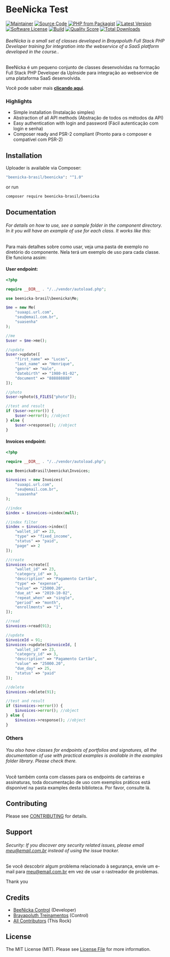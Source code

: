 # BeeNicka Test

[![Maintainer](http://img.shields.io/badge/maintainer-@beenicka-blue.svg?style=flat-square)](https://twitter.com/beenicka)
[![Source Code](http://img.shields.io/badge/source-beenickabrasil/beenicka-blue.svg?style=flat-square)](https://github.com/beenicka/beenicka-api)
[![PHP from Packagist](https://img.shields.io/packagist/php-v/beenicka-brasil/beenicka.svg?style=flat-square)](https://packagist.org/packages/beenicka-brasil/beenicka)
[![Latest Version](https://img.shields.io/github/release/beenicka/beenicka-api.svg?style=flat-square)](https://packagist.org/packages/beenicka-brasil/beenicka)
[![Software License](https://img.shields.io/github/license/beenicka/beenicka-api?style=flat-square)](LICENSE)
[![Build](https://img.shields.io/scrutinizer/build/g/beenicka/beenicka-api.svg?style=flat-square)](https://scrutinizer-ci.com/g/beenicka/beenicka-api/)
[![Quality Score](https://img.shields.io/scrutinizer/g/beenicka/beenicka-api.svg?style=flat-square)](https://scrutinizer-ci.com/g/beenicka/beenicka-api/)
[![Total Downloads](https://img.shields.io/packagist/dt/beenicka-brasil/beenicka.svg?style=flat-square)](https://packagist.org/packages/beenicka-brasil/beenicka)

###### BeeNicka is a small set of classes developed in Brayapoluth Full Stack PHP Developer training for integration into the webservice of a SaaS platform developed in the course..

BeeNicka é um pequeno conjunto de classes desenvolvidas na formação Full Stack PHP Developer da UpInside para integração ao webservice de uma plataforma SaaS desenvolvida.

Você pode saber mais **[clicando aqui](https://www.beenicka.com.br/)**.

### Highlights

- Simple installation (Instalação simples)
- Abstraction of all API methods (Abstração de todos os métodos da API)
- Easy authentication with login and password (Fácil autenticação com login e senha)
- Composer ready and PSR-2 compliant (Pronto para o composer e compatível com PSR-2)

## Installation

Uploader is available via Composer:

```bash
"beenicka-brasil/beenicka": "^1.0"
```

or run

```bash
composer require beenicka-brasil/beenicka
```

## Documentation

###### For details on how to use, see a sample folder in the component directory. In it you will have an example of use for each class. It works like this:

Para mais detalhes sobre como usar, veja uma pasta de exemplo no diretório do componente. Nela terá um exemplo de uso para cada classe. Ele funciona assim:

#### User endpoint:

```php
<?php

require __DIR__ . "/../vendor/autoload.php";

use beenicka-brasil\beenicka\Me;

$me = new Me(
    "suaapi.url.com",
    "seu@email.com.br",
    "suasenha"
);

//me
$user = $me->me();

//update
$user->update([
    "first_name" => "Lucas",
    "last_name" => "Henrique",
    "genre" => "male",
    "datebirth" => "1980-01-02",
    "document" => "888888888"
]);

//photo
$user->photo($_FILES["photo"]);

//test and result
if ($user->error()) {
    $user->error(); //object
} else {
    $user->response(); //object
}
```

#### Invoices endpoint:

```php
<?php

require __DIR__ . "/../vendor/autoload.php";

use BeenickaBrasil\beenicka\Invoices;

$invoices = new Invoices(
    "suaapi.url.com",
    "seu@email.com.br",
    "suasenha"
);

//index
$index = $invoices->index(null);

//index filter
$index = $invoices->index([
    "wallet_id" => 23,
    "type" => "fixed_income",
    "status" => "paid",
    "page" => 2
]);

//create
$invoices->create([
    "wallet_id" => 23,
    "category_id" => 3,
    "description" => "Pagamento Cartão",
    "type" => "expense",
    "value" => "25000.20",
    "due_at" => "2019-10-02",
    "repeat_when" => "single",
    "period" => "month",
    "enrollments" => "1",
]);

//read
$invoices->read(91);

//update
$invoiceId = 91;
$invoices->update($invoiceId, [
    "wallet_id" => 23,
    "category_id" => 3,
    "description" => "Pagamento Cartão",
    "value" => "25000.20",
    "due_day" => 25,
    "status" => "paid"
]);

//delete
$invoices->delete(91);

//test and result
if ($invoices->error()) {
    $invoices->error(); //object
} else {
    $invoices->response(); //object
}
```

### Others

###### You also have classes for endpoints of portfolios and signatures, all the documentation of use with practical examples is available in the examples folder library. Please check there.

Você também conta com classes para os endpoints de carteiras e assinaturas, toda documentação de uso com exemplos práticos está disponível na pasta examples desta biblioteca. Por favor, consulte lá.

## Contributing

Please see [CONTRIBUTING](https://github.com/robsonvleite/uploader/blob/master/CONTRIBUTING.md) for details.

## Support

###### Security: If you discover any security related issues, please email meu@email.com.br instead of using the issue tracker.

Se você descobrir algum problema relacionado à segurança, envie um e-mail para meu@email.com.br em vez de usar o rastreador de problemas.

Thank you

## Credits

- [BeeNicka Control](https://github.com/brayapoluth) (Developer)
- [Brayapoluth Treinamentos](https://github.com/beenicka) (Control)
- [All Contributors](https://github.com/robsonvleite/cafeapi/graphs/contributors) (This Rock)

## License

The MIT License (MIT). Please see [License File](https://github.com/BeenickaBrasil/beenicka/blob/master/LICENSE) for more information.

